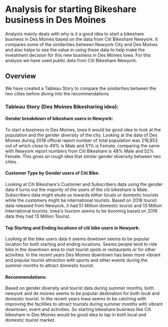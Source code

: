 # Analysis for starting Bikeshare business in Des Moines

   Analysis mainly deals with why is it a good idea to start a bikeshare business in Des Moines based on the data from Citi Bikeshare Newyork. It compares some of the similarities between Newyork City and Des Moines and also helps to see the value in using these data to help make the investment decision for this new business in Des Moines Iowa. For this analysis we have used public data from Citi Bikeshare Newyork. 

## Overview

   We have created a Tableau Story to compare the similarities between the two cities before diving into the recommendations.

### Tableau Story (Des Moines Bikesharing idea):

#### Gender breakdown of bikeshare users in Newyork:
    
   To start a business in Des Moines, Iowa it would be good idea to look at the population and the gender diversity of the city. Looking at the data of Des Moines during 2018 official report number of total population was 216,853 out of which close to 49% is Male and 51% is Female, comparing the same with Newyork report numbers from Citi Bikeshare is 48% Male and 52% Female. This gives an rough idea that similar gender diverisity between two cities.

#### Customer Type by Gender users of Citi Bike:

   Looking at Citi Bikeshare's Customer and Subscribers data using the gender data it turns out the majority of the users of the citi bikeshare is Male. Subscribers data might elude us towards either locals or domestic tourists while the customers might be international tourists. Based on 2018 toursit data released from Newyork, it had 51 Million domestic tourist and 13 Million International tourists. Iowa's tourism seems to be booming based on 2016 data they had 13 Million Tourist.

#### Top Starting and Ending locations of citi bike users in Newyork:

   Looking at the bike users data it seems dowtown seems to be popular location for both starting and ending locations. Seems people tend to ride bike in the downtown area to visit tourist spots or restaurants or for other activities. In the recent years Des Moines downtown has been more vibrant and popular tourist attraction with sports and other events during the summer months to attract domestic tourist.

#### Recommendations:

   Based on gender diversity and tourist data during summer months, both newyork and de moines seems to be popular destination for both local and domestic tourist. In the recent years Iowa seems to be catching with improving the facilities to attract tourists during summer months with vibrant downtown, event and activities. So starting bikeshare business like Citi bikeshare in Des Moines would be good idea to tap in both local and domestic tourist market. 

